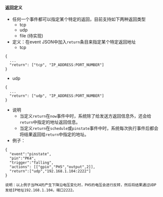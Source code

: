 #### 返回定义
* 任何一个事件都可以指定某个特定的返回，目前支持如下两种返回类型
  * tcp
  * udp
  * file (待实现)
* 定义：在event JSON中加入`return`条目来指定某个特定返回地址
  * tcp
```
{
  ...
  "return": ["tcp", "IP_ADDRESS:PORT_NUMBER"]
}
```

  * udp
```
{
  ...
  "return": ["udp", "IP_ADDRESS:PORT_NUMBER"]
}
```

* 说明
  * 当定义`return`在`now`事件中时，系统除了给发送方返回信息外，还会给`return`中指定的地址返回信息。
  * 当定义`return`在`schedule`或`pinstate`事件中时，系统每次执行事件后都会将结果返回给`return`中指定的地址。
* 例子：
```
{   
  "event":"pinstate",  
  "pin":"PK4",  
  "trigger":"falling",  
  "actions": [["gpio","PH5","output",2]], 
  "return":["udp","192.168.1.104:2222"]
}

说明：以上例子当PK4的产生下降沿电压变化时，PH5的电压会进行反转，然后将结果通过UDP发给IP地址192.168.1.104，端口2222。
```
